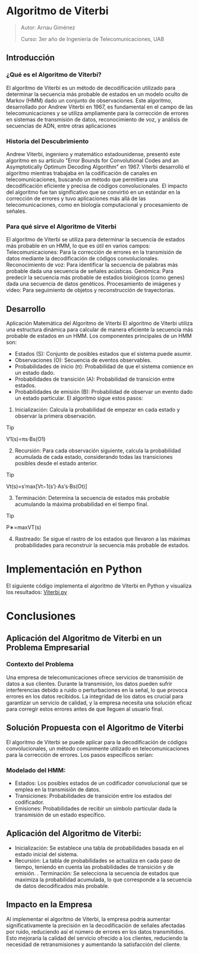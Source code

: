 # Algoritmo de Viterbi
> Autor: Arnau Giménez
>
>Curso: 3er año de Ingeniería de Telecomunicaciones, UAB
## Introducción
### ¿Qué es el Algoritmo de Viterbi?
El algoritmo de Viterbi es un método de decodificación utilizado para determinar la secuencia más probable de estados en un modelo oculto de Markov (HMM) dado un conjunto de observaciones. Este algoritmo, desarrollado por Andrew Viterbi en 1967, es fundamental en el campo de las telecomunicaciones y se utiliza ampliamente para la corrección de errores en sistemas de transmisión de datos, reconocimiento de voz, y análisis de secuencias de ADN, entre otras aplicaciones
### Historia del Descubrimiento
Andrew Viterbi, ingeniero y matemático estadounidense, presentó este algoritmo en su artículo "Error Bounds for Convolutional Codes and an Asymptotically Optimum Decoding Algorithm" en 1967. Viterbi desarrolló el algoritmo mientras trabajaba en la codificación de canales en telecomunicaciones, buscando un método que permitiera una decodificación eficiente y precisa de códigos convolucionales. El impacto del algoritmo fue tan significativo que se convirtió en un estándar en la corrección de errores y tuvo aplicaciones más allá de las telecomunicaciones, como en biología computacional y procesamiento de señales.
### Para qué sirve el Algoritmo de Viterbi
El algoritmo de Viterbi se utiliza para determinar la secuencia de estados más probable en un HMM, lo que es útil en varios campos:
Telecomunicaciones: Para la corrección de errores en la transmisión de datos mediante la decodificación de códigos convolucionales.
Reconocimiento de voz: Para identificar la secuencia de palabras más probable dada una secuencia de señales acústicas.
Genómica: Para predecir la secuencia más probable de estados biológicos (como genes) dada una secuencia de datos genéticos.
Procesamiento de imágenes y vídeo: Para seguimiento de objetos y reconstrucción de trayectorias.
## Desarrollo
Aplicación Matemática del Algoritmo de Viterbi
El algoritmo de Viterbi utiliza una estructura dinámica para calcular de manera eficiente la secuencia más probable de estados en un HMM. Los componentes principales de un HMM son:
- Estados (S): Conjunto de posibles estados que el sistema puede asumir.
- Observaciones (O): Secuencia de eventos observables.
- Probabilidades de inicio (π): Probabilidad de que el sistema comience en un estado dado.
- Probabilidades de transición (A): Probabilidad de transición entre estados.
- Probabilidades de emisión (B): Probabilidad de observar un evento dado un estado particular.
El algoritmo sigue estos pasos:
1. Inicialización: Calcula la probabilidad de empezar en cada estado y observar la primera observación.
> [!TIP]
>	V1​(s)=πs​⋅Bs​(O1​)
2. Recursión: Para cada observación siguiente, calcula la probabilidad acumulada de cada estado, considerando todas las transiciones posibles desde el estado anterior.
 > [!TIP]
 >	Vt​(s)=s′max​[Vt−1​(s′)⋅As′s​⋅Bs​(Ot​)]
3. Terminación: Determina la secuencia de estados más probable acumulando la máxima probabilidad en el tiempo final.
 > [!TIP]
 > P∗=max​VT​(s)
4. Rastreado: Se sigue el rastro de los estados que llevaron a las máximas probabilidades para reconstruir la secuencia más probable de estados.
# Implementación en Python
El siguiente código implementa el algoritmo de Viterbi en Python y visualiza los resultados:
[Viterbi.py](https://github.com/Gimi-code/Algoritmo-Viterbi.git)
# Conclusiones
## Aplicación del Algoritmo de Viterbi en un Problema Empresarial
### Contexto del Problema
Una empresa de telecomunicaciones ofrece servicios de transmisión de datos a sus clientes. Durante la transmisión, los datos pueden sufrir interferencias debido a ruido o perturbaciones en la señal, lo que provoca errores en los datos recibidos. La integridad de los datos es crucial para garantizar un servicio de calidad, y la empresa necesita una solución eficaz para corregir estos errores antes de que lleguen al usuario final.
## Solución Propuesta con el Algoritmo de Viterbi
El algoritmo de Viterbi se puede aplicar para la decodificación de códigos convolucionales, un método comúnmente utilizado en telecomunicaciones para la corrección de errores. Los pasos específicos serían:
### Modelado del HMM:
- Estados: Los posibles estados de un codificador convolucional que se emplea en la transmisión de datos.
- Transiciones: Probabilidades de transición entre los estados del codificador.
- Emisiones: Probabilidades de recibir un símbolo particular dada la transmisión de un estado específico.
## Aplicación del Algoritmo de Viterbi:
- Inicialización: Se establece una tabla de probabilidades basada en el estado inicial del sistema.
- Recursión: La tabla de probabilidades se actualiza en cada paso de tiempo, teniendo en cuenta las probabilidades de transición y de emisión.
. Terminación: Se selecciona la secuencia de estados que maximiza la probabilidad acumulada, lo que corresponde a la secuencia de datos decodificados más probable.
## Impacto en la Empresa
Al implementar el algoritmo de Viterbi, la empresa podría aumentar significativamente la precisión en la decodificación de señales afectadas por ruido, reduciendo así el número de errores en los datos transmitidos. Esto mejoraría la calidad del servicio ofrecido a los clientes, reduciendo la necesidad de retransmisiones y aumentando la satisfacción del cliente.
